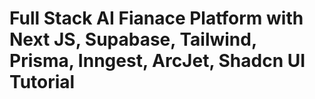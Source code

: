# Full Stack AI Fianace Platform with Next JS, Supabase, Tailwind, Prisma, Inngest, ArcJet, Shadcn UI Tutorial
